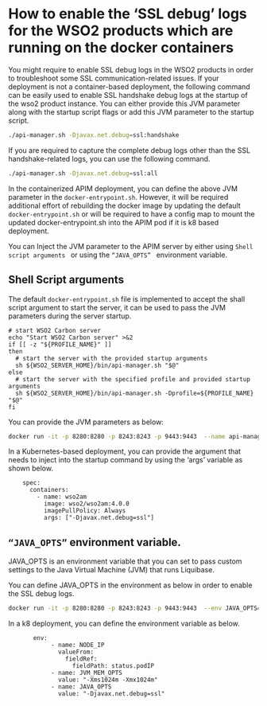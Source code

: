 # How to enable the ‘SSL debug’ logs for the WSO2 products which are running on the docker containers

You might require to enable SSL debug logs in the WSO2 products in order to troubleshoot some SSL communication-related issues. If your deployment is not a container-based deployment, the following command can be easily used to enable SSL handshake debug logs at the startup of the wso2 product instance. You can either provide this JVM parameter along with the startup script flags or add this JVM parameter to the startup script.
```sh
./api-manager.sh -Djavax.net.debug=ssl:handshake
```
If you are required to capture the complete debug logs other than the SSL handshake-related logs, you can use the following command.

```sh
./api-manager.sh -Djavax.net.debug=ssl:all
```

In the containerized APIM deployment, you can define the above JVM parameter in the ```docker-entrypoint.sh```. However, it will be required additional effort of rebuilding the docker image by updating the default ```docker-entrypoint.sh``` or will be required to have a config map to mount the updated docker-entrypoint.sh into the APIM pod if it is k8 based deployment. 

You can Inject the JVM parameter to the APIM server by either using  ```Shell script arguments ``` or using the  ```“JAVA_OPTS” ``` environment variable. 

## Shell Script arguments

The default  ```docker-entrypoint.sh``` file is implemented to accept the shall script argument to start the server, it can be used to pass the JVM parameters during the server startup. 

```
# start WSO2 Carbon server
echo "Start WSO2 Carbon server" >&2
if [[ -z "${PROFILE_NAME}" ]]
then
  # start the server with the provided startup arguments
  sh ${WSO2_SERVER_HOME}/bin/api-manager.sh "$@"
else
  # start the server with the specified profile and provided startup arguments
  sh ${WSO2_SERVER_HOME}/bin/api-manager.sh -Dprofile=${PROFILE_NAME} "$@"
fi
```
You can provide the JVM parameters as below:

```sh
docker run -it -p 8280:8280 -p 8243:8243 -p 9443:9443  --name api-manager wso2/wso2am:4.1.0-multiarch "-Djavax.net.debug=ssl"
```
In a Kubernetes-based deployment, you can provide the argument that needs to inject into the startup command by using the ‘args’ variable as shown below. 

```
    spec:
      containers:
        - name: wso2am
          image: wso2/wso2am:4.0.0
          imagePullPolicy: Always
          args: ["-Djavax.net.debug=ssl"]
```

## ```“JAVA_OPTS”``` environment variable. 


JAVA_OPTS is an environment variable that you can set to pass custom settings to the Java Virtual Machine (JVM) that runs Liquibase.

You can define JAVA_OPTS in the environment as below in order to enable the SSL debug logs.
```sh
docker run -it -p 8280:8280 -p 8243:8243 -p 9443:9443  --env JAVA_OPTS="-Djavax.net.debug=ssl" --name api-manager wso2/wso2am:4.1.0-multiarch 
```
In a k8 deployment, you can define the environment variable as below.

```
       env:
            - name: NODE_IP
              valueFrom:
                fieldRef:
                  fieldPath: status.podIP
            - name: JVM_MEM_OPTS
              value: "-Xms1024m -Xmx1024m"
            - name: JAVA_OPTS
              value: "-Djavax.net.debug=ssl"

```
